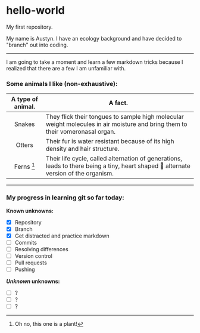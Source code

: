 # hello-world

My first repository.

My name is Austyn.  I have an ecology background and have decided to "branch" out into coding.

---

I am going to take a moment and learn a few markdown tricks because I realized that there are a few I am unfamiliar with.

### Some animals I like (non-exhaustive):

| A type of animal. | A fact. |
| :---: | --- |
| Snakes | They flick their tongues to sample high molecular weight molecules in air moisture and bring them to their vomeronasal organ. |
| Otters | Their fur is water resistant because of its high density and hair structure. |
| Ferns [^1]  | Their life cycle, called alternation of generations, leads to there being a tiny, heart shaped 💚 alternate version of the organism.

[^1]: Oh no, this one is a plant!


---


### My progress in learning git so far today:

**Known unknowns:**
- [x] Repository
- [x] Branch
- [x] Get distracted and practice markdown
- [ ] Commits
- [ ] Resolving differences
- [ ] Version control
- [ ] Pull requests
- [ ] Pushing

***Unknown* unknowns:**
- [ ] ?
- [ ] ?
- [ ] ?
